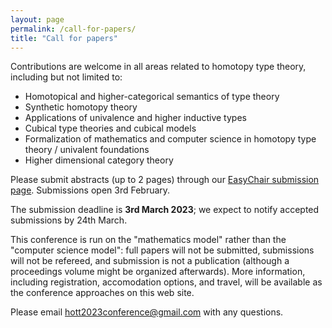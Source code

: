 ```yaml
---
layout: page
permalink: /call-for-papers/
title: "Call for papers"
---
```


Contributions are welcome in all areas related to homotopy type
theory, including but not limited to:

* Homotopical and higher-categorical semantics of type theory
* Synthetic homotopy theory
* Applications of univalence and higher inductive types
* Cubical type theories and cubical models
* Formalization of mathematics and computer science in homotopy type theory / univalent foundations
* Higher dimensional category theory


Please submit abstracts (up to 2 pages) through our [EasyChair
submission page](https://easychair.org/conferences/?conf=hott2023). Submissions open 3rd February.

The submission deadline is **3rd March 2023**; we expect to notify accepted
submissions by 24th March.

This conference is run on the "mathematics model" rather than the
"computer science model": full papers will not be submitted,
submissions will not be refereed, and submission is not a publication
(although a proceedings volume might be organized afterwards).  More
information, including registration, accomodation options, and travel,
will be available as the conference approaches on this web site.

Please email [hott2023conference@gmail.com](mailto:hott2023conference@gmail.com) with any questions.
